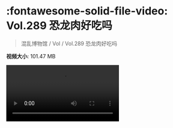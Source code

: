 # :fontawesome-solid-file-video: Vol.289 恐龙肉好吃吗

> 混乱博物馆 / Vol / Vol.289 恐龙肉好吃吗

**视频大小**: 101.47 MB

<div class="video"><video src="https://file.hsyhx.top/archive/289.mp4" controls preload>🤔 您的浏览器不支持 video 标签</video></div>